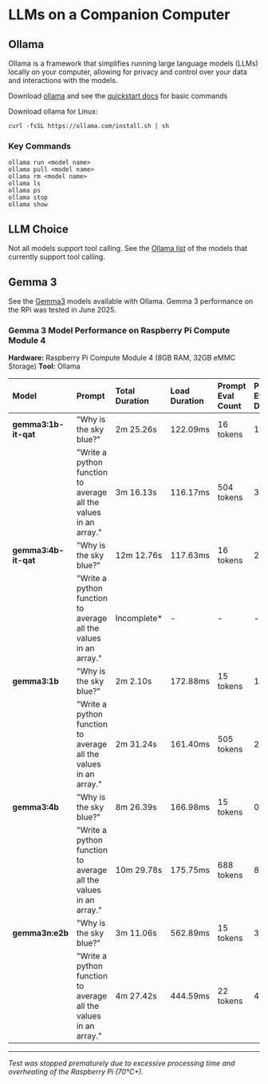 # LLMs on a Companion Computer

## Ollama

Ollama is a framework that simplifies running large language models (LLMs) locally on your computer, allowing for privacy and control over your data and interactions with the models.

Download [ollama](https://ollama.com/download) and see the [quickstart docs](https://github.com/ollama/ollama/blob/main/README.md#quickstart) for basic commands

Download ollama for Linux:
```
curl -fsSL https://ollama.com/install.sh | sh
```

### Key Commands

```
ollama run <model name>
ollama pull <model name>
ollama rm <model name>
ollama ls
ollama ps
ollama stop
ollama show
```

## LLM Choice

Not all models support tool calling. See the [Ollama list](https://ollama.com/search?c=tools) of the models that currently support tool calling.

## Gemma 3

See the [Gemma3](https://ollama.com/library/gemma3) models available with Ollama. Gemma 3 performance on the RPi was tested in June 2025.

### **Gemma 3 Model Performance on Raspberry Pi Compute Module 4**

**Hardware:** Raspberry Pi Compute Module 4 (8GB RAM, 32GB eMMC Storage)
**Tool:** Ollama

| Model | Prompt | Total Duration | Load Duration | Prompt Eval Count | Prompt Eval Duration | Prompt Eval Rate | Eval Count | Eval Duration | Eval Rate |
| :--- | :--- | :--- | :--- | :--- | :--- | :--- | :--- | :--- | :--- |
| **gemma3:1b-it-qat** | "Why is the sky blue?" | 2m 25.26s | 122.09ms | 16 tokens | 1.01s | 15.82 tokens/s | 452 tokens | 2m 24.13s | 3.14 tokens/s |
| | "Write a python function to average all the values in an array." | 3m 16.13s | 116.17ms | 504 tokens | 35.89s | 14.04 tokens/s | 491 tokens | 2m 38.26s | 3.10 tokens/s |
| **gemma3:4b-it-qat** | "Why is the sky blue?" | 12m 12.76s | 117.63ms | 16 tokens | 2.03s | 7.87 tokens/s | 618 tokens | 12m 10.60s | 0.85 tokens/s |
| | "Write a python function to average all the values in an array." | Incomplete* | - | - | - | - | - | - | - |
| **gemma3:1b** | "Why is the sky blue?" | 2m 2.10s | 172.88ms | 15 tokens | 1.43s | 10.51 tokens/s | 468 tokens | 2m 0.50s | 3.88 tokens/s |
| | "Write a python function to average all the values in an array." | 2m 31.24s | 161.40ms | 505 tokens | 2.06s | 245.14 tokens/s | 567 tokens | 2m 28.91s | 3.81 tokens/s |
| **gemma3:4b** | "Why is the sky blue?" | 8m 26.39s | 166.98ms | 15 tokens | 0.74s | 20.16 tokens/s | 651 tokens | 8m 25.48s | 1.29 tokens/s |
| | "Write a python function to average all the values in an array." | 10m 29.78s | 175.75ms | 688 tokens | 8.34s | 82.51 tokens/s | 755 tokens | 10m 21.12s | 1.22 tokens/s |
| **gemma3n:e2b** | "Why is the sky blue?" | 3m 11.06s | 562.89ms | 15 tokens | 3.26s | 4.60 tokens/s | 372 tokens | 3m 7.24s | 1.99 tokens/s |
| | "Write a python function to average all the values in an array." | 4m 27.42s | 444.59ms | 22 tokens | 4.85s | 4.54 tokens/s | 515 tokens | 4m 22.11s | 1.96 tokens/s |

---
*Test was stopped prematurely due to excessive processing time and overheating of the Raspberry Pi (70°C+).*